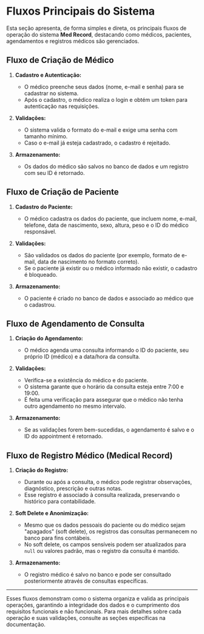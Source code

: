 # Fluxos Principais do Sistema

Esta seção apresenta, de forma simples e direta, os principais fluxos de operação do sistema **Med Record**, destacando como médicos, pacientes, agendamentos e registros médicos são gerenciados.

## Fluxo de Criação de Médico

1. **Cadastro e Autenticação:**

   - O médico preenche seus dados (nome, e-mail e senha) para se cadastrar no sistema.
   - Após o cadastro, o médico realiza o login e obtém um token para autenticação nas requisições.

2. **Validações:**

   - O sistema valida o formato do e-mail e exige uma senha com tamanho mínimo.
   - Caso o e-mail já esteja cadastrado, o cadastro é rejeitado.

3. **Armazenamento:**
   - Os dados do médico são salvos no banco de dados e um registro com seu ID é retornado.

## Fluxo de Criação de Paciente

1. **Cadastro do Paciente:**

   - O médico cadastra os dados do paciente, que incluem nome, e-mail, telefone, data de nascimento, sexo, altura, peso e o ID do médico responsável.

2. **Validações:**

   - São validados os dados do paciente (por exemplo, formato de e-mail, data de nascimento no formato correto).
   - Se o paciente já existir ou o médico informado não existir, o cadastro é bloqueado.

3. **Armazenamento:**
   - O paciente é criado no banco de dados e associado ao médico que o cadastrou.

## Fluxo de Agendamento de Consulta

1. **Criação do Agendamento:**

   - O médico agenda uma consulta informando o ID do paciente, seu próprio ID (médico) e a data/hora da consulta.

2. **Validações:**

   - Verifica-se a existência do médico e do paciente.
   - O sistema garante que o horário da consulta esteja entre 7:00 e 19:00.
   - É feita uma verificação para assegurar que o médico não tenha outro agendamento no mesmo intervalo.

3. **Armazenamento:**
   - Se as validações forem bem-sucedidas, o agendamento é salvo e o ID do appointment é retornado.

## Fluxo de Registro Médico (Medical Record)

1. **Criação do Registro:**

   - Durante ou após a consulta, o médico pode registrar observações, diagnóstico, prescrição e outras notas.
   - Esse registro é associado à consulta realizada, preservando o histórico para contabilidade.

2. **Soft Delete e Anonimização:**

   - Mesmo que os dados pessoais do paciente ou do médico sejam "apagados" (soft delete), os registros das consultas permanecem no banco para fins contábeis.
   - No soft delete, os campos sensíveis podem ser atualizados para `null` ou valores padrão, mas o registro da consulta é mantido.

3. **Armazenamento:**
   - O registro médico é salvo no banco e pode ser consultado posteriormente através de consultas específicas.

---

Esses fluxos demonstram como o sistema organiza e valida as principais operações, garantindo a integridade dos dados e o cumprimento dos requisitos funcionais e não funcionais. Para mais detalhes sobre cada operação e suas validações, consulte as seções específicas na documentação.
